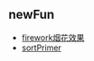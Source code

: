 ## newFun
- [firework烟花效果](https://github.com/shiysin/newFun/tree/master/fireworks)
- [sortPrimer](https://github.com/shiysin/newFun/blob/master/Java/SortPrimer)
